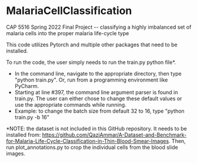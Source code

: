 # MalariaCellClassification
CAP 5516 Spring 2022 Final Project -- classifying a highly imbalanced set of malaria cells into the proper malaria life-cycle type

This code utilizes Pytorch and multiple other packages that need to be installed.

To run the code, the user simply needs to run the train.py python file*.

- In the command line, navigate to the appropriate directory, then type "python train.py". Or, run from a programming environment like PyCharm.
- Starting at line #397, the command line argument parser is found in train.py. The user can either chose to change these default values or use the appropriate commands while running.
- Example: to change the batch size from default 32 to 16, type "python train.py -b 16"

*NOTE: the dataset is not included in this GitHub repository. It needs to be installed from: https://github.com/QaziAmmar/A-Dataset-and-Benchmark-for-Malaria-Life-Cycle-Classification-in-Thin-Blood-Smear-Images.
Then, run plot_annotations.py to crop the individual cells from the blood slide images.

